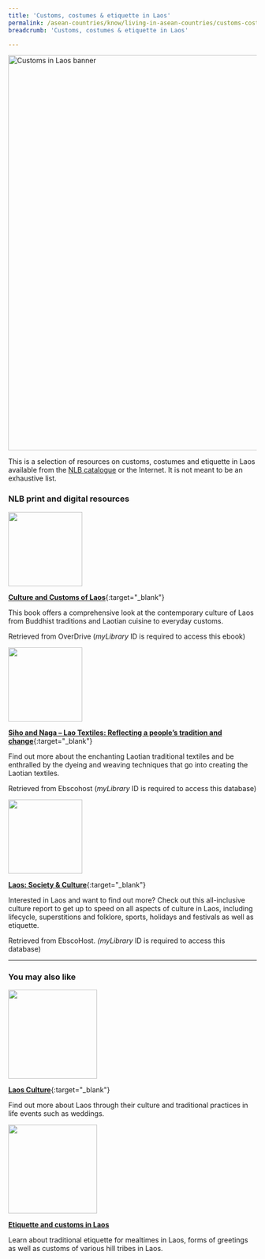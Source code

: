 ```yaml
---
title: 'Customs, costumes & etiquette in Laos'
permalink: /asean-countries/know/living-in-asean-countries/customs-costumes-etiquette-in-laos/
breadcrumb: 'Customs, costumes & etiquette in Laos'

---
```



<img src="/images/asean-living/Customs-Laos.jpg" alt="Customs in Laos banner" style="width:800px;" />

This is a selection of resources on customs, costumes and etiquette in Laos available from the [NLB catalogue](http://catalogue.nlb.gov.sg/) or the Internet.  It is not meant to be an exhaustive list.

### **NLB print and digital resources**

<img src="/images/book-covers/Culture-and-Customs-of-Laos.png" style="width:150px;" />

[**Culture and Customs of Laos**](https://singapore.libraryreserve.com/10/50/en/ContentDetails.htm?id=E6802DBE-90A4-405F-9771-23EF7C6E929F){:target="_blank"}

This book offers a comprehensive look at the contemporary culture of Laos from Buddhist traditions and Laotian cuisine to everyday customs.

Retrieved from OverDrive (*myLibrary* ID is required to access this ebook)

<img src="/images/book-covers/Siho-and-Naga-Lao-Textiles-Reflecting-a-people’s-tradition-and-change.png" style="width:150px;" />

[**Siho and Naga – Lao Textiles: Reflecting a people’s tradition and change**](http://eresources.nlb.gov.sg/Main/Browse?startsWith=E){:target="_blank"}

Find out more about the enchanting Laotian traditional textiles and be enthralled by the dyeing and weaving techniques that go into creating the Laotian textiles.

Retrieved from Ebscohost (*myLibrary* ID is required to access this database)

<img src="/images/book-covers/Laos-Society-Culture.jpg" style="width:150px;" />

[**Laos: Society & Culture**](http://eresources.nlb.gov.sg/Main/Browse?startsWith=E){:target="_blank"}

Interested in Laos and want to find out more? Check out this all-inclusive culture report to get up to speed on all aspects of culture in Laos, including lifecycle, superstitions and folklore, sports, holidays and festivals as well as  etiquette.

Retrieved from EbscoHost. *(myLibrary* ID is required to access this database)

---

### **You may also like**

<img src="/images/resources/Article 1.jpg" style="width:180px;" />

[**Laos Culture**](http://www.laos-guide-999.com/Laos-culture.html){:target="_blank"}

Find out more about Laos through their culture and traditional practices in life events such as weddings.

<img src="/images/resources/Article 3.jpg" style="width:180px;" />

[**Etiquette and customs in Laos**](http://factsanddetails.com/southeast-asia/Laos/sub5_3b/entry-2952.html)

Learn about traditional etiquette for mealtimes in Laos, forms of greetings as well as customs of various hill tribes in Laos.